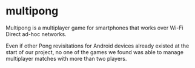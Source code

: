 # multipong

Multipong is a multiplayer game for smartphones that works over Wi-Fi Direct
ad-hoc networks.

Even if other Pong revisitations for Android devices already existed at the
start of our project, no one of the games we found was able to manage
multiplayer matches with more than two players.
